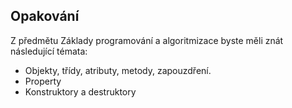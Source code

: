 ## Opakování

Z předmětu Základy programování a algoritmizace byste měli znát následující témata:
- Objekty, třídy, atributy, metody, zapouzdření.
- Property
- Konstruktory a destruktory
